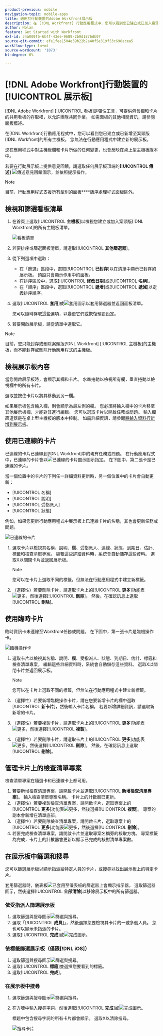 ```yaml
---
product-previous: mobile
navigation-topic: mobile-apps
title: 適用於行動裝置的Adobe Workfront展示板
description: 在 [!DNL Workfront] 行動應用程式中，您可以看到您已建立或已加入案頭版 [!DNL Workfront]的所有主機板。
author: Nolan
feature: Get Started with Workfront
exl-id: 34a009f6-6b4f-43ee-9689-2b9d1876db07
source-git-commit: efe1fee1504e39b22b2a40f5e319f53c698acea5
workflow-type: tm+mt
source-wordcount: '1073'
ht-degree: 0%

---
```


# [!DNL Adobe Workfront]行動裝置的[!UICONTROL 展示板]

[!DNL Adobe Workfront] [!UICONTROL 看板]是彈性工具，可提供包含欄和卡片的共用看板的存取權，以允許團隊共同作業。 如需面板的其他相關資訊，請參閱[面板概述](/help/quicksilver/agile/boards-overview.md)。

在[!DNL Workfront]行動應用程式中，您可以看到您已建立或已新增至案頭版[!DNL Workfront]的所有主機板。 您無法在行動應用程式中建立新的展示板。

您在應用程式中對主機板欄和卡片所做的任何變更，也會反映在桌上型主機板版本中。

若要在行動展示板上提供意見回饋，請選取任何展示板頂端的&#x200B;**[!UICONTROL 傳送]** ![傳送意見回饋](assets/mobile-send-feedback-icon.png)圖示，並依照提示操作。

>[!NOTE]
>
>目前，行動應用程式支援所有型別的面板&#x200B;****&#x200B;版序處理程式面板除外。

## 檢視和篩選看板清單

1. 在首頁上選取&#x200B;[!UICONTROL **主機板**]&#x200B;以檢視您建立或加入案頭版[!DNL Workfront]的所有主機板清單。

   ![看板清單](assets/mobile-all-boards-displayed.png)

1. 若要排序或篩選面板清單，請選取&#x200B;[!UICONTROL **其他篩選器**]。
1. 從下列選項中選取：

   * 在「篩選」區段中，選取&#x200B;[!UICONTROL **已封存**]&#x200B;以在清單中顯示已封存的展示板。 預設只會顯示作用中的面板。
   * 在排序區段中，選取&#x200B;[!UICONTROL **修改日期**]&#x200B;或&#x200B;[!UICONTROL **名稱**]。
   * 在「順序」區段中，選取&#x200B;[!UICONTROL **遞增**]&#x200B;或&#x200B;[!UICONTROL **遞減**]&#x200B;以定義排序順序。

1. 選取&#x200B;[!UICONTROL **套用**]&#x200B;或![套用圖示](assets/mobile-apply-icon-checkmark.png)以套用篩選器並返回面板清單。

   您可以隨時存取這些選項，以變更它們或恢復預設設定。

1. 若要開啟展示板，請從清單中選取它。

>[!NOTE]
>
>目前，您只能封存或刪除案頭版[!DNL Workfront] [!UICONTROL 主機板]的主機板，而不能封存或刪除行動應用程式的主機板。

## 檢視展示板內容

當您開啟展示板時，會顯示其欄和卡片。 水準捲動以檢視所有欄，垂直捲動以檢視欄中的所有卡片。

選取並按住卡片以將其移動到另一欄。

如果展示板包含輸入欄，則會顯示為最左側的欄。 您必須將輸入欄中的卡片移至其他展示板欄，才能對其進行編輯。 您可以選取卡片以開啟任務或問題。 輸入欄篩選器是在桌上型主機板的版本中控制。 如需詳細資訊，請參閱[將輸入資料行新增到展示板](/help/quicksilver/agile/use-boards-agile-planning-tools/add-intake-column-to-board.md)。

## 使用已連線的卡片

已連線的卡片已連線到[!DNL Workfront]中的現有任務或問題。 在行動應用程式中，已連線的卡片會以![已連線的卡片圖示](assets/mobile-boards-connected-card-icon.png)圖示指定。 在下圖中，第二張卡是已連線的卡片。

當一個位置中的卡片的下列任一詳細資料更新時，另一個位置中的卡片會自動更新：

* [!UICONTROL 名稱]
* [!UICONTROL 說明]
* [!UICONTROL 受指派人]
* [!UICONTROL 狀態]

例如，如果您更新行動應用程式中展示板上已連線卡片的名稱，其也會更新任務或問題。

![已連線的卡片](assets/mobile-types-of-cards.png)

1. 選取卡片以檢視其名稱、說明、欄、受指派人、連線、狀態、到期日、估計、標籤和檢查清單專案。 編輯這些詳細資料時，系統會自動儲存這些資料。 選取X以關閉卡片並返回展示板。

   >[!NOTE]
   >
   >您可以在卡片上選取不同的標籤，但無法在行動應用程式中建立新標籤。

1. （選擇性）若要刪除卡片，請選取卡片上的&#x200B;[!UICONTROL **更多**]&#x200B;功能表![更多](assets/more-icon-spectrum.png)，然後選擇&#x200B;[!UICONTROL **刪除**]。 然後，在確認訊息上選取&#x200B;[!UICONTROL **刪除**]。

## 使用臨時卡片

臨時資訊卡未連線至Workfront任務或問題。 在下圖中，第一張卡片是臨機操作卡。

![臨機操作卡](assets/mobile-types-of-cards.png)

1. 選取卡片以檢視其名稱、說明、欄、受指派人、狀態、到期日、估計、標籤和檢查清單專案。 編輯這些詳細資料時，系統會自動儲存這些資料。 選取X以關閉卡片並返回展示板。

   >[!NOTE]
   >
   >您可以在卡片上選取不同的標籤，但無法在行動應用程式中建立新標籤。

1. （選擇性）若要新增臨機操作卡片，請在您要新增卡片的欄中選取&#x200B;[!UICONTROL **新卡片**]，然後輸入卡片名稱。 若要新增詳細資訊，請選取新新增的卡片。

1. （選擇性）若要複製卡片，請選取卡片上的&#x200B;[!UICONTROL **更多**]&#x200B;功能表![更多](assets/more-icon-spectrum.png)，然後選擇&#x200B;[!UICONTROL **複製**]。

1. （選擇性）若要刪除卡片，請選取卡片上的&#x200B;[!UICONTROL **更多**]&#x200B;功能表![更多](assets/more-icon-spectrum.png)，然後選擇&#x200B;[!UICONTROL **刪除**]。 然後，在確認訊息上選取&#x200B;[!UICONTROL **刪除**]。

## 管理卡片上的檢查清單專案

檢查清單專案在隨選卡和已連線卡上都可用。

1. 若要新增檢查清單專案，請開啟卡片並選取&#x200B;[!UICONTROL **新增檢查清單專案**]。 輸入檢查清單專案名稱。 卡片上的計數器已更新。
1. （選擇性）若要複製檢查清單專案，請開啟卡片，選取專案上的&#x200B;[!UICONTROL **更多**]&#x200B;功能表![更多](assets/more-icon-spectrum.png)，然後選擇&#x200B;[!UICONTROL **複製**]。 專案的副本會新增在清單底部。
1. （選擇性）若要刪除檢查清單專案，請開啟卡片，選取專案上的&#x200B;[!UICONTROL **更多**]&#x200B;功能表![更多](assets/more-icon-spectrum.png)，然後選擇&#x200B;[!UICONTROL **刪除**]。
1. 若要完成檢查清單專案，請開啟卡片並選取專案名稱旁的核取方塊。
專案標籤為完成，卡片上的計數器會更新以顯示已完成的核對清單專案數。

## 在展示板中篩選和搜尋

您可以篩選展示板以顯示指派給特定人員的卡片，或搜尋以找出展示板上的特定卡片。

套用篩選器時，儀表板![已套用至儀表板](assets/active-filter-mobile-boards.png)的篩選器上會顯示指示器。 選取篩選器圖示，然後選擇&#x200B;[!UICONTROL **全部清除**]&#x200B;以移除展示板中的所有篩選器。

### 依受指派人篩選展示板

1. 選取篩選與搜尋圖示![篩選與搜尋](assets/filter-search-icon-mobile-boards.png)。
1. 選取「[!UICONTROL **成員**]」，然後選擇您要檢視其卡片的一或多個人員。 您也可以顯示未指派的卡片。
1. 選取&#x200B;[!UICONTROL **完成**]&#x200B;或![完成圖示](assets/mobile-apply-icon-checkmark.png)。

### 依標籤篩選展示板（僅限[!DNL iOS]）

1. 選取篩選與搜尋圖示![篩選與搜尋](assets/filter-search-icon-mobile-boards.png)。
1. 選取&#x200B;[!UICONTROL **標籤**]&#x200B;並選擇您要看到的標籤。
1. 選取&#x200B;[!UICONTROL **完成**]。

### 在展示板中搜尋

1. 選取篩選與搜尋圖示![篩選與搜尋](assets/filter-search-icon-mobile-boards.png)。
1. 在方塊中輸入搜尋字詞，然後選取&#x200B;[!UICONTROL **完成**]&#x200B;或![完成圖示](assets/mobile-apply-icon-checkmark.png)。

   標題中包含搜尋字詞的所有卡片都會顯示。
選取X以清除搜尋。

   ![搜尋卡片](assets/mobile-search-for-card.png)
